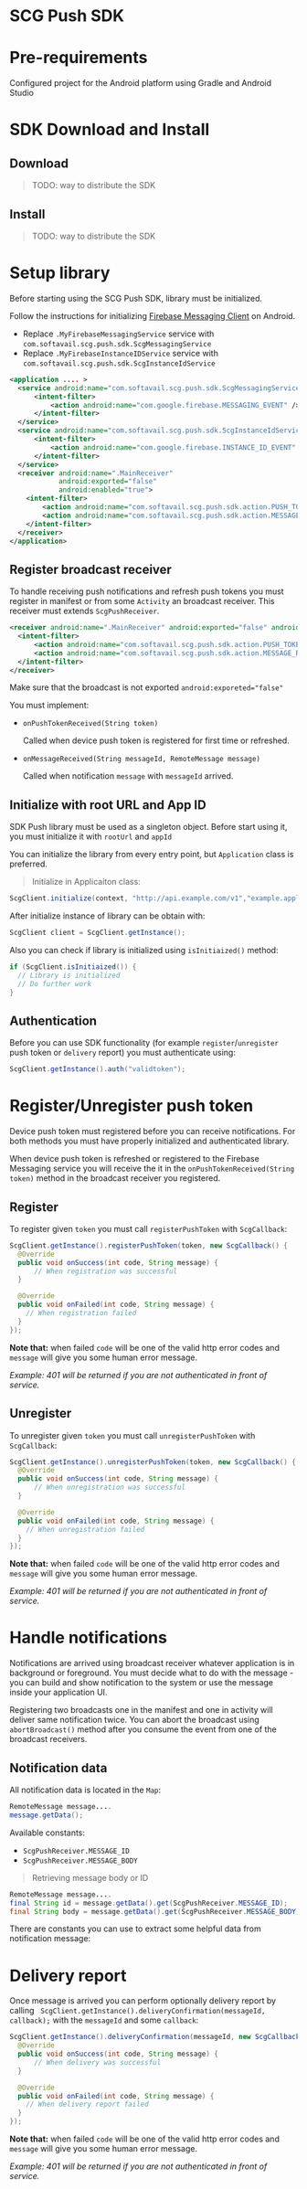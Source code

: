 SCG Push SDK
===

# Pre-requirements
Configured project for the Android platform using Gradle and Android Studio

# SDK Download and Install
## Download

> TODO: way to distribute the SDK

## Install

> TODO: way to distribute the SDK

# Setup library
Before starting using the SCG Push SDK, library must be initialized.

Follow the instructions for initializing [Firebase Messaging Client](https://firebase.google.com/docs/cloud-messaging/android/client) on Android.

- Replace `.MyFirebaseMessagingService` service with  `com.softavail.scg.push.sdk.ScgMessagingService`
- Replace `.MyFirebaseInstanceIDService` service with `com.softavail.scg.push.sdk.ScgInstanceIdService`

```xml
<application .... >
  <service android:name="com.softavail.scg.push.sdk.ScgMessagingService">
      <intent-filter>
          <action android:name="com.google.firebase.MESSAGING_EVENT" />
      </intent-filter>
  </service>
  <service android:name="com.softavail.scg.push.sdk.ScgInstanceIdService">
      <intent-filter>
          <action android:name="com.google.firebase.INSTANCE_ID_EVENT" />
      </intent-filter>
  </service>
  <receiver android:name=".MainReceiver"
            android:exported="false"
            android:enabled="true">
    <intent-filter>
        <action android:name="com.softavail.scg.push.sdk.action.PUSH_TOKEN_RECEIVED"/>
        <action android:name="com.softavail.scg.push.sdk.action.MESSAGE_RECEIVED"/>
    </intent-filter>
  </receiver>
</application>
```

## Register broadcast receiver
To handle receiving push notifications and refresh push tokens you must register in manifest or from some `Activity` an broadcast receiver. This receiver must extends `ScgPushReceiver`.

```xml
<receiver android:name=".MainReceiver" android:exported="false" android:enabled="true">
  <intent-filter>
      <action android:name="com.softavail.scg.push.sdk.action.PUSH_TOKEN_RECEIVED"/>
      <action android:name="com.softavail.scg.push.sdk.action.MESSAGE_RECEIVED"/>
  </intent-filter>
</receiver>
```
Make sure that the broadcast is not exported `android:exporeted="false"`

You must implement:

- `onPushTokenReceived(String token)`

  Called when device push token is registered for first time or refreshed.

- `onMessageReceived(String messageId, RemoteMessage message)`

  Called when notification `message` with `messageId` arrived.

## Initialize with root URL and App ID
SDK Push library must be used as a singleton object. Before start using it,
you must initialize it with `rootUrl` and `appId`

You can initialize the library from every entry point, but `Application` class is preferred.

> Initialize in Applicaiton class:

```java
ScgClient.initialize(context, "http://api.example.com/v1","example.application.id");
```

After initialize instance of library can be obtain with:

```java
ScgClient client = ScgClient.getInstance();
```

Also you can check if library is initialized using `isInitiaized()` method:

```java
if (ScgClient.isInitiaized()) {
  // Library is initialized
  // Do further work
}
```

## Authentication

Before you can use SDK functionality (for example `register`/`unregister` push token or `delivery` report) you must authenticate using:

```java
ScgClient.getInstance().auth("validtoken");
```

# Register/Unregister push token

Device push token must registered before you can receive notifications. For both methods you must have properly initialized and authenticated library.

When device push token is refreshed or registered to the Firebase Messaging service you will
receive the it in the `onPushTokenReceived(String token)` method in the broadcast receiver you registered.

## Register

To register given `token` you must call `registerPushToken` with `ScgCallback`:

```java
ScgClient.getInstance().registerPushToken(token, new ScgCallback() {
  @Override
  public void onSuccess(int code, String message) {
      // When registration was successful
  }

  @Override
  public void onFailed(int code, String message) {
    // When registration failed
  }
});
```

**Note that:** when failed `code` will be one of the valid http error codes and `message`
will give you some human error message.

*Example: 401 will be returned if you are not authenticated in front of service.*

## Unregister

To unregister given `token` you must call `unregisterPushToken` with `ScgCallback`:

```java
ScgClient.getInstance().unregisterPushToken(token, new ScgCallback() {
  @Override
  public void onSuccess(int code, String message) {
      // When unregistration was successful
  }

  @Override
  public void onFailed(int code, String message) {
    // When unregistration failed
  }
});
```

**Note that:** when failed `code` will be one of the valid http error codes and `message`
will give you some human error message.

*Example: 401 will be returned if you are not authenticated in front of service.*

# Handle notifications

Notifications are arrived using broadcast receiver whatever application is in background or foreground. You must decide what to do with the message - you can build and show notification to the system or use the message inside your application UI.

Registering two broadcasts one in the manifest and one in activity will deliver same notification twice. You can abort the broadcast using `abortBroadcast()` method after you consume the event from one of the broadcast receivers.

## Notification data
All notification data is located in the `Map`:

```java
RemoteMessage message....
message.getData();
```

Available constants:
- `ScgPushReceiver.MESSAGE_ID`
- `ScgPushReceiver.MESSAGE_BODY`

> Retrieving message body or ID

```java
RemoteMessage message....
final String id = message.getData().get(ScgPushReceiver.MESSAGE_ID);
final String body = message.getData().get(ScgPushReceiver.MESSAGE_BODY)
```

There are constants you can use to extract some helpful data from notification message:

# Delivery report

Once message is arrived you can perform optionally delivery report by calling ` ScgClient.getInstance().deliveryConfirmation(messageId, callback);` with the `messageId` and some `callback`:

```java
ScgClient.getInstance().deliveryConfirmation(messageId, new ScgCallback() {
  @Override
  public void onSuccess(int code, String message) {
      // When delivery was successful
  }

  @Override
  public void onFailed(int code, String message) {
    // When delivery report failed
  }
});
```

**Note that:** when failed `code` will be one of the valid http error codes and `message`
will give you some human error message.

*Example: 401 will be returned if you are not authenticated in front of service.*
